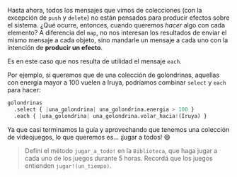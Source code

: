 Hasta ahora, todos los mensajes que vimos de colecciones (con la excepción de `push` y `delete`) no están pensados para producir efectos sobre el sistema. ¿Qué ocurre, entonces, cuando queremos *hacer* algo con cada elemento? A diferencia del `map`, no nos interesan los resultados de enviar el mismo mensaje a cada objeto, sino mandarle un mensaje a cada uno con la intención de **producir un efecto**.

Es en este caso que nos resulta de utilidad el mensaje `each`.

Por ejemplo, si queremos que de una colección de golondrinas, aquellas con energía mayor a 100 vuelen a Iruya, podríamos combinar `select` y `each` para hacer:

```python
golondrinas
  .select { |una_golondrina| una_golondrina.energia > 100 }
  .each { |una_golondrina| una_golondrina.volar_hacia!(Iruya) }
```

Ya que casi terminamos la guía y aprovechando que tenemos una colección de videojuegos, lo que queremos es... ¡jugar a todos! :smile:

> Definí el método `jugar_a_todo!` en la `Biblioteca`, que haga jugar a cada uno de los juegos durante 5 horas. Recordá que los juegos entienden `jugar!(un_tiempo)`.
